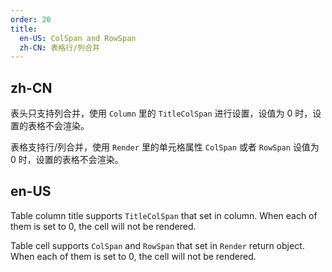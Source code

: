 ```yaml
---
order: 20
title:
  en-US: ColSpan and RowSpan
  zh-CN: 表格行/列合并
---
```


## zh-CN

表头只支持列合并，使用 `Column` 里的 `TitleColSpan` 进行设置，设值为 0 时，设置的表格不会渲染。

表格支持行/列合并，使用 `Render` 里的单元格属性 `ColSpan` 或者 `RowSpan` 设值为 0 时，设置的表格不会渲染。

## en-US

Table column title supports `TitleColSpan` that set in column. When each of them is set to 0, the cell will not be rendered.

Table cell supports `ColSpan` and `RowSpan` that set in `Render` return object. When each of them is set to 0, the cell will not be rendered.